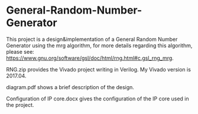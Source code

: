 # General-Random-Number-Generator
This project is a design&implementation of a General Random Number Generator using the mrg algorithm, for more details regarding this algorithm, please see: https://www.gnu.org/software/gsl/doc/html/rng.html#c.gsl_rng_mrg.  
  
  RNG.zip provides the Vivado project writing in Verilog. My Vivado version is 2017.04.  
  
  diagram.pdf shows a brief description of the design.  
  
  Configuration of IP core.docx gives the configuration of the IP core used in the project.
